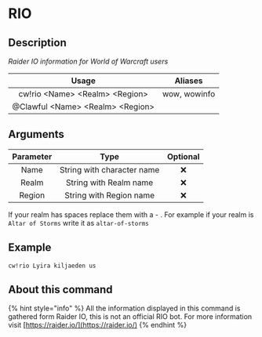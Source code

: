# RIO

## Description

_Raider IO information for World of Warcraft users_

| Usage | Aliases |
| :---: | :---: |
| cw!rio &lt;Name&gt; &lt;Realm&gt; &lt;Region&gt; | wow, wowinfo |
| @Clawful &lt;Name&gt; &lt;Realm&gt; &lt;Region&gt; |  |

## Arguments

| Parameter | Type | Optional |
| :---: | :---: | :---: |
| Name | String with character name | ❌ |
| Realm | String with Realm name | ❌ |
| Region | String with Region name | ❌ |

If your realm has spaces replace them with a - . For example if your realm is `Altar of Storms` write it as `altar-of-storms`

## Example

```text
cw!rio Lyira kiljaeden us
```

## About this command

{% hint style="info" %}
All the information displayed in this command is gathered form Raider IO, this is not an official RIO bot. For more information visit [https://raider.io/](https://raider.io/)
{% endhint %}

